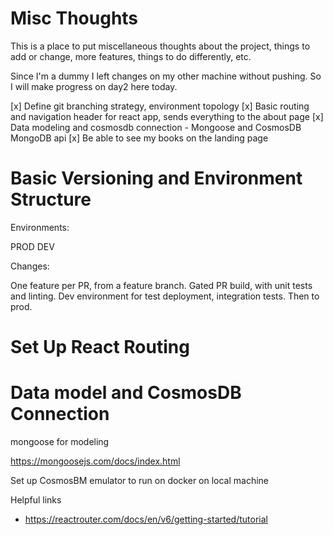 # Misc Thoughts

This is a place to put miscellaneous thoughts about the project, things to add or change, more features, things to do differently, etc. 


Since I'm a dummy I left changes on my other machine without pushing. So I will make progress on day2 here today.

[x] Define git branching strategy, environment topology
[x] Basic routing and navigation header for react app, sends everything to the about page
[x] Data modeling and cosmosdb connection
    - Mongoose and CosmosDB MongoDB api
[x] Be able to see my books on the landing page


# Basic Versioning and Environment Structure

Environments:

PROD
DEV

Changes: 

One feature per PR, from a feature branch. Gated PR build, with unit tests and linting. Dev environment for test deployment, integration tests. Then to prod.

# Set Up React Routing 

# Data model and CosmosDB Connection

mongoose for modeling

https://mongoosejs.com/docs/index.html

Set up CosmosBM emulator to run on docker on local machine 

Helpful links

- <https://reactrouter.com/docs/en/v6/getting-started/tutorial>
